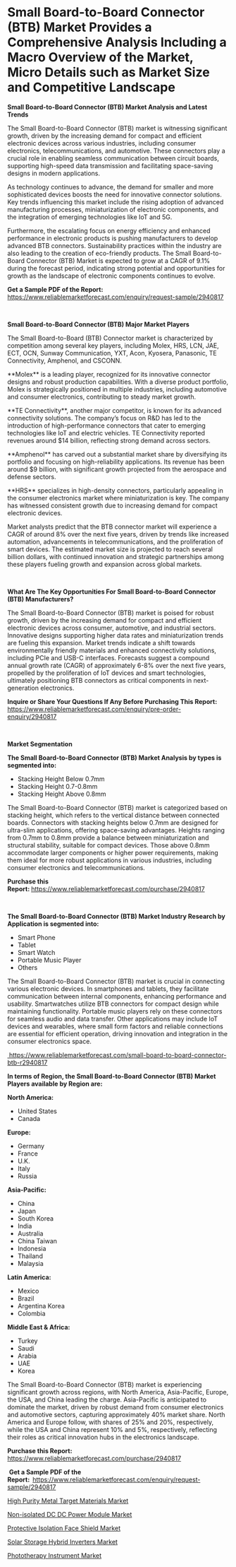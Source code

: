 <p><h1>Small Board-to-Board Connector (BTB) Market Provides a Comprehensive Analysis Including a Macro Overview of the Market, Micro Details such as Market Size and Competitive Landscape</h1></p><p><strong>Small Board-to-Board Connector (BTB) Market Analysis and Latest Trends</strong></p>
<p><p>The Small Board-to-Board Connector (BTB) market is witnessing significant growth, driven by the increasing demand for compact and efficient electronic devices across various industries, including consumer electronics, telecommunications, and automotive. These connectors play a crucial role in enabling seamless communication between circuit boards, supporting high-speed data transmission and facilitating space-saving designs in modern applications. </p><p>As technology continues to advance, the demand for smaller and more sophisticated devices boosts the need for innovative connector solutions. Key trends influencing this market include the rising adoption of advanced manufacturing processes, miniaturization of electronic components, and the integration of emerging technologies like IoT and 5G. </p><p>Furthermore, the escalating focus on energy efficiency and enhanced performance in electronic products is pushing manufacturers to develop advanced BTB connectors. Sustainability practices within the industry are also leading to the creation of eco-friendly products. The Small Board-to-Board Connector (BTB) Market is expected to grow at a CAGR of 9.1% during the forecast period, indicating strong potential and opportunities for growth as the landscape of electronic components continues to evolve.</p></p>
<p><strong>Get a Sample PDF of the Report:&nbsp;</strong> <a href="https://www.reliablemarketforecast.com/enquiry/request-sample/2940817?utm_campaign=1134&utm_medium=2&utm_source=Github&utm_content=ia&utm_term=15032025&utm_id=small-board-to-board-connector-btb">https://www.reliablemarketforecast.com/enquiry/request-sample/2940817</a></p>
<p>&nbsp;</p>
<p><strong>Small Board-to-Board Connector (BTB) Major Market Players</strong></p>
<p><p>The Small Board-to-Board (BTB) Connector market is characterized by competition among several key players, including Molex, HRS, LCN, JAE, ECT, OCN, Sunway Communication, YXT, Acon, Kyosera, Panasonic, TE Connectivity, Amphenol, and CSCONN. </p><p>**Molex** is a leading player, recognized for its innovative connector designs and robust production capabilities. With a diverse product portfolio, Molex is strategically positioned in multiple industries, including automotive and consumer electronics, contributing to steady market growth. </p><p>**TE Connectivity**, another major competitor, is known for its advanced connectivity solutions. The company’s focus on R&D has led to the introduction of high-performance connectors that cater to emerging technologies like IoT and electric vehicles. TE Connectivity reported revenues around $14 billion, reflecting strong demand across sectors.</p><p>**Amphenol** has carved out a substantial market share by diversifying its portfolio and focusing on high-reliability applications. Its revenue has been around $9 billion, with significant growth projected from the aerospace and defense sectors.</p><p>**HRS** specializes in high-density connectors, particularly appealing in the consumer electronics market where miniaturization is key. The company has witnessed consistent growth due to increasing demand for compact electronic devices.</p><p>Market analysts predict that the BTB connector market will experience a CAGR of around 8% over the next five years, driven by trends like increased automation, advancements in telecommunications, and the proliferation of smart devices. The estimated market size is projected to reach several billion dollars, with continued innovation and strategic partnerships among these players fueling growth and expansion across global markets.</p></p>
<p>&nbsp;</p>
<p><strong>What Are The Key Opportunities For Small Board-to-Board Connector (BTB) Manufacturers?</strong></p>
<p><p>The Small Board-to-Board Connector (BTB) market is poised for robust growth, driven by the increasing demand for compact and efficient electronic devices across consumer, automotive, and industrial sectors. Innovative designs supporting higher data rates and miniaturization trends are fueling this expansion. Market trends indicate a shift towards environmentally friendly materials and enhanced connectivity solutions, including PCIe and USB-C interfaces. Forecasts suggest a compound annual growth rate (CAGR) of approximately 6-8% over the next five years, propelled by the proliferation of IoT devices and smart technologies, ultimately positioning BTB connectors as critical components in next-generation electronics.</p></p>
<p><strong>Inquire or Share Your Questions If Any Before Purchasing This Report:</strong> <a href="https://www.reliablemarketforecast.com/enquiry/pre-order-enquiry/2940817?utm_campaign=1134&utm_medium=2&utm_source=Github&utm_content=ia&utm_term=15032025&utm_id=small-board-to-board-connector-btb">https://www.reliablemarketforecast.com/enquiry/pre-order-enquiry/2940817</a></p>
<p>&nbsp;</p>
<p><strong>Market Segmentation</strong></p>
<p><strong>The Small Board-to-Board Connector (BTB) Market Analysis by types is segmented into:</strong></p>
<p><ul><li>Stacking Height Below 0.7mm</li><li>Stacking Height 0.7-0.8mm</li><li>Stacking Height Above 0.8mm</li></ul></p>
<p><p>The Small Board-to-Board Connector (BTB) market is categorized based on stacking height, which refers to the vertical distance between connected boards. Connectors with stacking heights below 0.7mm are designed for ultra-slim applications, offering space-saving advantages. Heights ranging from 0.7mm to 0.8mm provide a balance between miniaturization and structural stability, suitable for compact devices. Those above 0.8mm accommodate larger components or higher power requirements, making them ideal for more robust applications in various industries, including consumer electronics and telecommunications.</p></p>
<p><strong>Purchase this Report:&nbsp;</strong><a href="https://www.reliablemarketforecast.com/purchase/2940817?utm_campaign=1134&utm_medium=2&utm_source=Github&utm_content=ia&utm_term=15032025&utm_id=small-board-to-board-connector-btb">https://www.reliablemarketforecast.com/purchase/2940817</a></p>
<p>&nbsp;</p>
<p><strong>The Small Board-to-Board Connector (BTB) Market Industry Research by Application is segmented into:</strong></p>
<p><ul><li>Smart Phone</li><li>Tablet</li><li>Smart Watch</li><li>Portable Music Player</li><li>Others</li></ul></p>
<p><p>The Small Board-to-Board Connector (BTB) market is crucial in connecting various electronic devices. In smartphones and tablets, they facilitate communication between internal components, enhancing performance and usability. Smartwatches utilize BTB connectors for compact design while maintaining functionality. Portable music players rely on these connectors for seamless audio and data transfer. Other applications may include IoT devices and wearables, where small form factors and reliable connections are essential for efficient operation, driving innovation and integration in the consumer electronics space.</p></p>
<p><a href="https://www.reliablemarketforecast.com/small-board-to-board-connector-btb-r2940817?utm_campaign=1134&utm_medium=2&utm_source=Github&utm_content=ia&utm_term=15032025&utm_id=small-board-to-board-connector-btb">&nbsp;https://www.reliablemarketforecast.com/small-board-to-board-connector-btb-r2940817</a></p>
<p><strong>In terms of Region, the Small Board-to-Board Connector (BTB) Market Players available by Region are:</strong></p>
<p>
    <p> <strong> North America: </strong>
        <ul>
            <li>United States</li>
            <li>Canada</li>
        </ul>
        </p> 
    <p> <strong> Europe: </strong>
        <ul>
            <li>Germany</li>
            <li>France</li>
            <li>U.K.</li>
            <li>Italy</li>
            <li>Russia</li>
        </ul>
        </p> 
    <p> <strong> Asia-Pacific: </strong>
        <ul>
            <li>China</li>
            <li>Japan</li>
            <li>South Korea</li>
            <li>India</li>
            <li>Australia</li>
            <li>China Taiwan</li>
            <li>Indonesia</li>
            <li>Thailand</li>
            <li>Malaysia</li>
        </ul>
        </p> 
    <p> <strong> Latin America: </strong>
        <ul>
            <li>Mexico</li>
            <li>Brazil</li>
            <li>Argentina Korea</li>
            <li>Colombia</li>
        </ul>
        </p> 
    <p> <strong> Middle East & Africa: </strong>
        <ul>
            <li>Turkey</li>
            <li>Saudi</li>
            <li>Arabia</li>
            <li>UAE</li>
            <li>Korea</li>
        </ul>
    </p>
    </p>
<p><p>The Small Board-to-Board Connector (BTB) market is experiencing significant growth across regions, with North America, Asia-Pacific, Europe, the USA, and China leading the charge. Asia-Pacific is anticipated to dominate the market, driven by robust demand from consumer electronics and automotive sectors, capturing approximately 40% market share. North America and Europe follow, with shares of 25% and 20%, respectively, while the USA and China represent 10% and 5%, respectively, reflecting their roles as critical innovation hubs in the electronics landscape.</p></p>
<p><strong>Purchase this Report: </strong><a href="https://www.reliablemarketforecast.com/purchase/2940817?utm_campaign=1134&utm_medium=2&utm_source=Github&utm_content=ia&utm_term=15032025&utm_id=small-board-to-board-connector-btb">https://www.reliablemarketforecast.com/purchase/2940817</a></p>
<p>&nbsp;<strong>Get a Sample PDF of the Report:&nbsp;&nbsp;</strong><a href="https://www.reliablemarketforecast.com/enquiry/request-sample/2940817?utm_campaign=1134&utm_medium=2&utm_source=Github&utm_content=ia&utm_term=15032025&utm_id=small-board-to-board-connector-btb">https://www.reliablemarketforecast.com/enquiry/request-sample/2940817</a></p>
<p><strong></strong></p>
<p><p><a href="https://github.com/hirtzhulstsq/Market-Research-Report-List-1/blob/main/high-purity-metal-target-materials-market.md?utm_campaign=1134&utm_medium=2&utm_source=Github&utm_content=ia&utm_term=15032025&utm_id=small-board-to-board-connector-btb">High Purity Metal Target Materials Market</a></p><p><a href="https://github.com/alekitanis/Market-Research-Report-List-1/blob/main/non-isolated-dc-dc-power-module-market.md?utm_campaign=1134&utm_medium=2&utm_source=Github&utm_content=ia&utm_term=15032025&utm_id=small-board-to-board-connector-btb">Non-isolated DC DC Power Module Market</a></p><p><a href="https://github.com/bilkbitsch/Market-Research-Report-List-1/blob/main/protective-isolation-face-shield-market.md?utm_campaign=1134&utm_medium=2&utm_source=Github&utm_content=ia&utm_term=15032025&utm_id=small-board-to-board-connector-btb">Protective Isolation Face Shield Market</a></p><p><a href="https://github.com/knipsfilip8f/Market-Research-Report-List-1/blob/main/solar-storage-hybrid-inverters-market.md?utm_campaign=1134&utm_medium=2&utm_source=Github&utm_content=ia&utm_term=15032025&utm_id=small-board-to-board-connector-btb">Solar Storage Hybrid Inverters Market</a></p><p><a href="https://github.com/vaeilabin/Market-Research-Report-List-1/blob/main/phototherapy-instrument-market.md?utm_campaign=1134&utm_medium=2&utm_source=Github&utm_content=ia&utm_term=15032025&utm_id=small-board-to-board-connector-btb">Phototherapy Instrument Market</a></p></p>